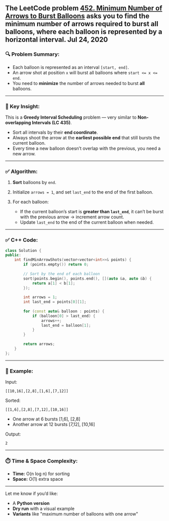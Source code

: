 The LeetCode problem **[452. Minimum Number of Arrows to Burst Balloons](https://leetcode.com/problems/minimum-number-of-arrows-to-burst-balloons/description/)** asks you to find the **minimum number of arrows** required to burst all balloons, where each balloon is represented by a horizontal interval.
Jul 24, 2020
---

### 🔍 Problem Summary:

* Each balloon is represented as an interval `[start, end]`.
* An arrow shot at position `x` will burst all balloons where `start <= x <= end`.
* You need to **minimize** the number of arrows needed to burst **all** balloons.

---

### 🧠 Key Insight:

This is a **Greedy Interval Scheduling** problem — very similar to **Non-overlapping Intervals (LC 435)**.

* Sort all intervals by their **end coordinate**.
* Always shoot the arrow at the **earliest possible end** that still bursts the current balloon.
* Every time a new balloon doesn’t overlap with the previous, you need a new arrow.

---

### ✅ Algorithm:

1. **Sort** balloons by `end`.
2. Initialize `arrows = 1`, and set `last_end` to the end of the first balloon.
3. For each balloon:

   * If the current balloon’s start is **greater than `last_end`**, it can’t be burst with the previous arrow → increment arrow count.
   * Update `last_end` to the end of the current balloon when needed.

---

### ✅ C++ Code:

```cpp
class Solution {
public:
    int findMinArrowShots(vector<vector<int>>& points) {
        if (points.empty()) return 0;
        
        // Sort by the end of each balloon
        sort(points.begin(), points.end(), [](auto &a, auto &b) {
            return a[1] < b[1];
        });
        
        int arrows = 1;
        int last_end = points[0][1];
        
        for (const auto& balloon : points) {
            if (balloon[0] > last_end) {
                arrows++;
                last_end = balloon[1];
            }
        }
        
        return arrows;
    }
};
```

---

### 🧪 Example:

Input:

```text
[[10,16],[2,8],[1,6],[7,12]]
```

Sorted:

```text
[[1,6],[2,8],[7,12],[10,16]]
```

* One arrow at 6 bursts \[1,6], \[2,8]
* Another arrow at 12 bursts \[7,12], \[10,16]

Output:

```text
2
```

---

### ⏱️ Time & Space Complexity:

* **Time:** O(n log n) for sorting
* **Space:** O(1) extra space

---

Let me know if you’d like:

* A **Python version**
* **Dry run** with a visual example
* **Variants** like "maximum number of balloons with one arrow"
